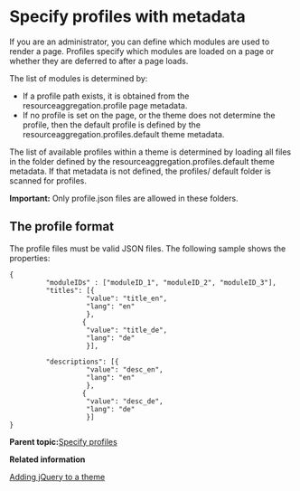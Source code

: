 # Specify profiles with metadata

If you are an administrator, you can define which modules are used to render a page. Profiles specify which modules are loaded on a page or whether they are deferred to after a page loads.

The list of modules is determined by:

-   If a profile path exists, it is obtained from the resourceaggregation.profile page metadata.
-   If no profile is set on the page, or the theme does not determine the profile, then the default profile is defined by the resourceaggregation.profiles.default theme metadata.

The list of available profiles within a theme is determined by loading all files in the folder defined by the resourceaggregation.profiles.default theme metadata. If that metadata is not defined, the profiles/ default folder is scanned for profiles.

**Important:** Only profile.json files are allowed in these folders.

## The profile format

The profile files must be valid JSON files. The following sample shows the properties:

```
{
		 "moduleIDs" : ["moduleID_1", "moduleID_2", "moduleID_3"],
		 "titles": [{
		 		   "value": "title_en",
		 		   "lang": "en"
		           },
		          {
		 		   "value": "title_de",
		 		   "lang": "de"
		           }],

		 "descriptions": [{
		 		   "value": "desc_en",
		 		   "lang": "en"
		           },
		          {
		 		   "value": "desc_de",
		 		   "lang": "de"
		           }]
}
```

**Parent topic:**[Specify profiles](../dev-theme/themeopt_define_mod_files.md)

**Related information**  


[Adding jQuery to a theme](../dev-theme/themeopt_jquery.md)

